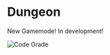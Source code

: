 # Dungeon
New Gamemode! In development!

![Code Grade](https://www.code-inspector.com/project/26008/status/svg)
